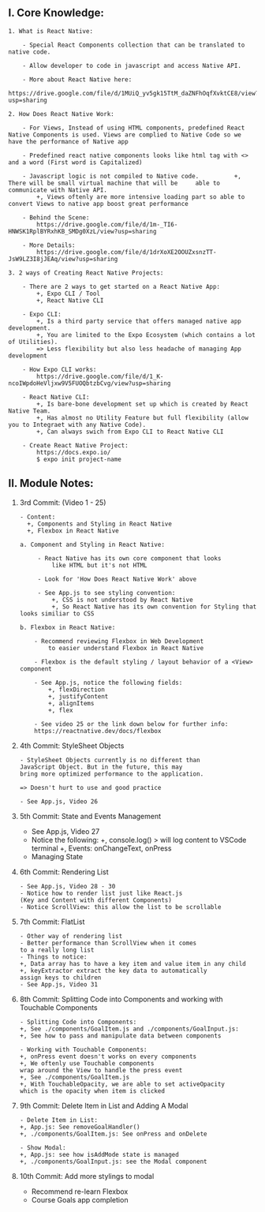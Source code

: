 ## I. Core Knowledge:

    1. What is React Native:

        - Special React Components collection that can be translated to native code.

        - Allow developer to code in javascript and access Native API.

        - More about React Native here:
            https://drive.google.com/file/d/1MUiQ_yv5gk15TtM_daZNFhOqfXvktCE8/view?usp=sharing

    2. How Does React Native Work:

        - For Views, Instead of using HTML components, predefined React Native Components is used. Views are complied to Native Code so we have the performance of Native app

        - Predefined react native components looks like html tag with <> and a word (First word is Capitalized)

        - Javascript logic is not compiled to Native code.          +, There will be small virtual machine that will be     able to communicate with Native API.
            +, Views oftenly are more intensive loading part so able to convert Views to native app boost great performance

        - Behind the Scene:
            https://drive.google.com/file/d/1m-_TI6-HNWSK1RplBYRxhKB_SMDg0XzL/view?usp=sharing

        - More Details:
            https://drive.google.com/file/d/1drXoXE2OOUZxsnzTT-JsW9LZ3I8jJEAq/view?usp=sharing

    3. 2 ways of Creating React Native Projects:

        - There are 2 ways to get started on a React Native App:
            +, Expo CLI / Tool
            +, React Native CLI

        - Expo CLI:
            +, Is a third party service that offers managed native app development.
            +, You are limited to the Expo Ecosystem (which contains a lot of Utilities).
            => Less flexibility but also less headache of managing App development

        - How Expo CLI works:
            https://drive.google.com/file/d/1_K-ncoIWpdoHeVljxw9V5FUOQbtzbCvg/view?usp=sharing

        - React Native CLI:
            +, Is bare-bone development set up which is created by React Native Team.
            +, Has almost no Utility Feature but full flexibility (allow you to Integraet with any Native Code).
            +, Can always swich from Expo CLI to React Native CLI

        - Create React Native Project:
            https://docs.expo.io/
            $ expo init project-name

## II. Module Notes:

1.  3rd Commit:
    (Video 1 - 25)

        - Content:
          +, Components and Styling in React Native
          +, Flexbox in React Native

        a. Component and Styling in React Native:

             - React Native has its own core component that looks
                 like HTML but it's not HTML

             - Look for 'How Does React Native Work' above

             - See App.js to see styling convention:
                 +, CSS is not understood by React Native
                 +, So React Native has its own convention for Styling that looks similiar to CSS

        b. Flexbox in React Native:

            - Recommend reviewing Flexbox in Web Development
                to easier understand Flexbox in React Native

            - Flexbox is the default styling / layout behavior of a <View> component

            - See App.js, notice the following fields:
                +, flexDirection
                +, justifyContent
                +, alignItems
                +, flex

            - See video 25 or the link down below for further info:
            https://reactnative.dev/docs/flexbox

2.  4th Commit: StyleSheet Objects

        - StyleSheet Objects currently is no different than
        JavaScript Object. But in the future, this may
        bring more optimized performance to the application.

        => Doesn't hurt to use and good practice

        - See App.js, Video 26

3.  5th Commit: State and Events Management

    - See App.js, Video 27
    - Notice the following:
      +, console.log() > will log content to VSCode terminal
      +, Events: onChangeText, onPress
    - Managing State

4.  6th Commit: Rendering List

        - See App.js, Video 28 - 30
        - Notice how to render list just like React.js
        (Key and Content with different Components)
        - Notice ScrollView: this allow the list to be scrollable

5.  7th Commit: FlatList

        - Other way of rendering list
        - Better performance than ScrollView when it comes
        to a really long list
        - Things to notice:
        +, Data array has to have a key item and value item in any child
        +, keyExtractor extract the key data to automatically
        assign keys to children
        - See App.js, Video 31

6.  8th Commit:
    Splitting Code into Components and working with Touchable Components

        - Splitting Code into Components:
        +, See ./components/GoalItem.js and ./components/GoalInput.js:
        +, See how to pass and manipulate data between components

        - Working with Touchable Components:
        +, onPress event doesn't works on every components
        +, We oftenly use Touchable components
        wrap around the View to handle the press event
        +, See ./components/GoalItem.js
        +, With TouchableOpacity, we are able to set activeOpacity
        which is the opacity when item is clicked

7.  9th Commit:
    Delete Item in List and Adding A Modal

        - Delete Item in List:
        +, App.js: See removeGoalHandler()
        +, ./components/GoalItem.js: See onPress and onDelete

        - Show Modal:
        +, App.js: see how isAddMode state is managed
        +, ./components/GoalInput.js: see the Modal component

8.  10th Commit:
    Add more stylings to modal

    - Recommend re-learn Flexbox
    - Course Goals app completion
